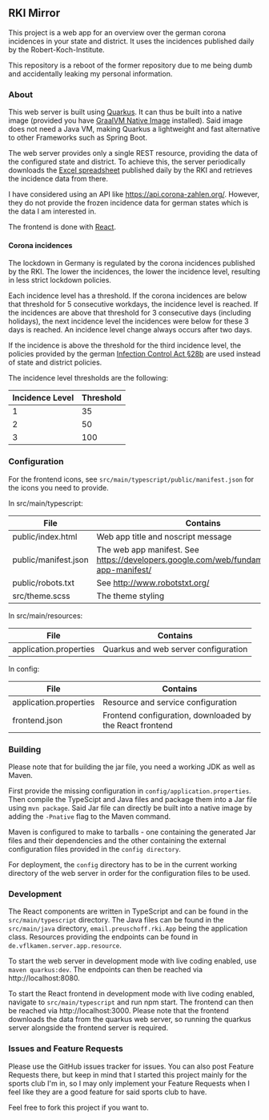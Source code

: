 ## RKI Mirror

This project is a web app for an overview over the german corona incidences in
your state and district. It uses the incidences published daily by the
Robert-Koch-Institute.

This repository is a reboot of the former repository due to me being dumb and
accidentally leaking my personal information.

### About

This web server is built using [Quarkus](https://quarkus.io/). It can thus be
built into a native image (provided you have [GraalVM Native Image](https://www.graalvm.org/reference-manual/native-image/)
installed). Said image does not need a Java VM, making Quarkus a lightweight and
fast alternative to other Frameworks such as Spring Boot.

The web server provides only a single REST resource, providing the data of the
configured state and district. To achieve this, the server periodically
downloads the [Excel spreadsheet](https://www.rki.de/DE/Content/InfAZ/N/Neuartiges_Coronavirus/Daten/Fallzahlen_Kum_Tab.xlsx)
published daily by the RKI and retrieves the incidence data from there.

I have considered using an API like https://api.corona-zahlen.org/. However,
they do not provide the frozen incidence data for german states which is the
data I am interested in.

The frontend is done with [React](https://reactjs.org/).

#### Corona incidences

The lockdown in Germany is regulated by the corona incidences published by the
RKI. The lower the incidences, the lower the incidence level, resulting in less
strict lockdown policies.

Each incidence level has a threshold. If the corona incidences are below that
threshold for 5 consecutive workdays, the incidence level is reached. If the
incidences are above that threshold for 3 consecutive days (including holidays),
the next incidence level the incidences were below for these 3 days is reached.
An incidence level change always occurs after two days.

If the incidence is above the threshold for the third incidence level, the
policies provided by the german [Infection Control Act §28b](https://www.gesetze-im-internet.de/ifsg/__28b.html)
are used instead of state and district policies.

The incidence level thresholds are the following:

| Incidence Level | Threshold |
| --- | --- |
| 1 | 35 |
| 2 | 50 |
| 3 | 100 |

### Configuration

For the frontend icons, see `src/main/typescript/public/manifest.json` for the
icons you need to provide.

In src/main/typescript:

| File | Contains |
| --- | --- |
| public/index.html | Web app title and noscript message |
| public/manifest.json | The web app manifest. See https://developers.google.com/web/fundamentals/web-app-manifest/ |
| public/robots.txt | See http://www.robotstxt.org/ |
| src/theme.scss | The theme styling |

In src/main/resources:

| File | Contains |
| --- | --- |
| application.properties | Quarkus and web server configuration |

In config:

| File | Contains |
| --- | --- |
| application.properties | Resource and service configuration |
| frontend.json | Frontend configuration, downloaded by the React frontend |

### Building

Please note that for building the jar file, you need a working JDK as well as
Maven.

First provide the missing configuration in `config/application.properties`. Then
compile the TypeScipt and Java files and package them into a Jar file using
`mvn package`. Said Jar file can directly be built into a native image by adding
the `-Pnative` flag to the Maven command.

Maven is configured to make to tarballs - one containing the generated Jar files
and their dependencies and the other containing the external configuration files
provided in the `config directory`.

For deployment, the `config` directory has to be in the current working
directory of the web server in order for the configuration files to be used.

### Development

The React components are written in TypeScript and can be found in the
`src/main/typescript` directory. The Java files can be found in the
`src/main/java` directory, `email.preuschoff.rki.App` being the application
class. Resources providing the endpoints can be found in
`de.vflkamen.server.app.resource`.

To start the web server in development mode with live coding enabled, use
`maven quarkus:dev`. The endpoints can then be reached via
http://localhost:8080.

To start the React frontend in development mode with live
coding enabled, navigate to `src/main/typescript` and run npm start. The
frontend can then be reached via http://localhost:3000. Please note that the
frontend downloads the data from the quarkus web server, so running the quarkus
server alongside the frontend server is required.

### Issues and Feature Requests

Please use the GitHub issues tracker for issues. You can also post Feature
Requests there, but keep in mind that I started this project mainly for the
sports club I'm in, so I may only implement your Feature Requests when I feel
like they are a good feature for said sports club to have.

Feel free to fork this project if you want to.
